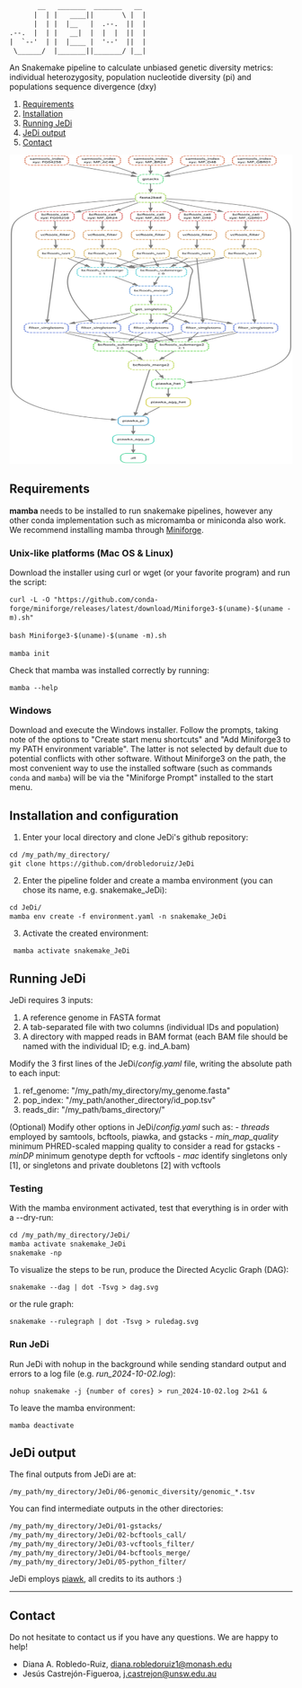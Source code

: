 	       __   _______  _______   __  
	      |  | |   ____||       \ |  | 
	      |  | |  |__   |  .--.  ||  | 
	.--.  |  | |   __|  |  |  |  ||  | 
	|  `--'  | |  |____ |  '--'  ||  | 
	 \______/  |_______||_______/ |__| 
                                    
An Snakemake pipeline to calculate unbiased genetic diversity metrics: individual heterozygosity, population nucleotide diversity (pi) and populations sequence divergence (dxy)

1. [Requirements](#requirements)
2. [Installation](#installation)
3. [Running JeDi](#running)
4. [JeDi output](#output)
5. [Contact](#contact)

<img src="dag.svg " width="1000" height="550" />




## Requirements  <a name="requirements"></a>

**mamba** needs to be installed to run snakemake pipelines, however any other conda implementation such as micromamba or miniconda also work. We recommend installing mamba through [Miniforge](https://github.com/conda-forge/miniforge).

### Unix-like platforms (Mac OS & Linux)

Download the installer using curl or wget (or your favorite program) and run the script:

```
curl -L -O "https://github.com/conda-forge/miniforge/releases/latest/download/Miniforge3-$(uname)-$(uname -m).sh"    

bash Miniforge3-$(uname)-$(uname -m).sh

mamba init
```

Check that mamba was installed correctly by running:
```
mamba --help   
```

### Windows

Download and execute the Windows installer. Follow the prompts, taking note of the options to
"Create start menu shortcuts" and "Add Miniforge3 to my PATH environment variable". The latter is
not selected by default due to potential conflicts with other software. Without Miniforge3 on the
path, the most convenient way to use the installed software (such as commands `conda` and `mamba`)
will be via the "Miniforge Prompt" installed to the start menu.




## Installation and configuration  <a name="installation"></a>

1. Enter your local directory and clone JeDi's github repository:
```
cd /my_path/my_directory/
git clone https://github.com/drobledoruiz/JeDi
```

2. Enter the pipeline folder and create a mamba environment (you can chose its name, e.g. snakemake_JeDi):
```
cd JeDi/
mamba env create -f environment.yaml -n snakemake_JeDi
```

3. Activate the created environment:
```
 mamba activate snakemake_JeDi
```




## Running JeDi  <a name="running"></a>
JeDi requires 3 inputs:
1. A reference genome in FASTA format
2. A tab-separated file with two columns (individual IDs and population)
3. A directory with mapped reads in BAM format (each BAM file should be named with the individual ID; e.g. ind_A.bam)

Modify the 3 first lines of the JeDi/*config.yaml* file, writing the absolute path to each input:
1. ref_genome: "/my_path/my_directory/my_genome.fasta"
2. pop_index: "/my_path/another_directory/id_pop.tsv"
3. reads_dir: "/my_path/bams_directory/"

(Optional) Modify other options in JeDi/*config.yaml* such as:
	- *threads* employed by samtools, bcftools, piawka, and gstacks
	- *min_map_quality* minimum PHRED-scaled mapping quality to consider a read for gstacks
 	- *minDP* minimum genotype depth for vcftools
	- *mac* identify singletons only [1], or singletons and private doubletons [2] with vcftools


### Testing
With the mamba environment activated, test that everything is in order with a --dry-run:
```
cd /my_path/my_directory/JeDi/
mamba activate snakemake_JeDi
snakemake -np
```

To visualize the steps to be run, produce the Directed Acyclic Graph (DAG):
```
snakemake --dag | dot -Tsvg > dag.svg
```

or the rule graph:
```
snakemake --rulegraph | dot -Tsvg > ruledag.svg
```


### Run JeDi

Run JeDi with nohup in the background while sending standard output and errors to a log file (e.g. *run_2024-10-02.log*):
```
nohup snakemake -j {number of cores} > run_2024-10-02.log 2>&1 &
```

To leave the mamba environment:
```
mamba deactivate
```




## JeDi output  <a name="output"></a>
The final outputs from JeDi are at:
```
/my_path/my_directory/JeDi/06-genomic_diversity/genomic_*.tsv
```

You can find intermediate outputs in the other directories:
```
/my_path/my_directory/JeDi/01-gstacks/
/my_path/my_directory/JeDi/02-bcftools_call/
/my_path/my_directory/JeDi/03-vcftools_filter/
/my_path/my_directory/JeDi/04-bcftools_merge/
/my_path/my_directory/JeDi/05-python_filter/
```

JeDi employs [piawk](https://github.com/novikovalab/piawka), all credits to its authors :)




---------------------------------------------------------------------------
## Contact <a name="contact"></a>
Do not hesitate to contact us if you have any questions. We are happy to help!
- Diana A. Robledo-Ruiz, diana.robledoruiz1@monash.edu
- Jesús Castrejón-Figueroa, j.castrejon@unsw.edu.au


